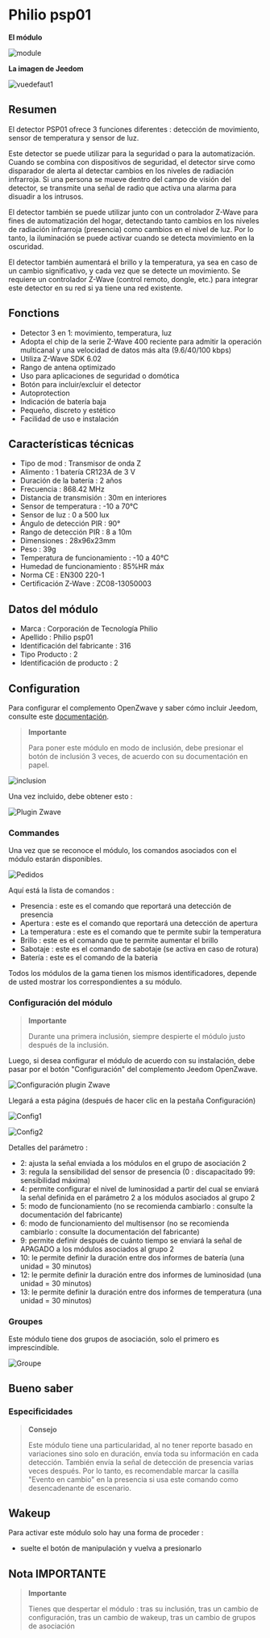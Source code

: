 # Philio psp01

**El módulo**

![module](images/philio.psp01/module.jpg)

**La imagen de Jeedom**

![vuedefaut1](images/philio.psp01/vuedefaut1.jpg)

## Resumen

El detector PSP01 ofrece 3 funciones diferentes : detección de movimiento, sensor de temperatura y sensor de luz.

Este detector se puede utilizar para la seguridad o para la automatización. Cuando se combina con dispositivos de seguridad, el detector sirve como disparador de alerta al detectar cambios en los niveles de radiación infrarroja. Si una persona se mueve dentro del campo de visión del detector, se transmite una señal de radio que activa una alarma para disuadir a los intrusos.

El detector también se puede utilizar junto con un controlador Z-Wave para fines de automatización del hogar, detectando tanto cambios en los niveles de radiación infrarroja (presencia) como cambios en el nivel de luz. Por lo tanto, la iluminación se puede activar cuando se detecta movimiento en la oscuridad.

El detector también aumentará el brillo y la temperatura, ya sea en caso de un cambio significativo, y cada vez que se detecte un movimiento. Se requiere un controlador Z-Wave (control remoto, dongle, etc.) para integrar este detector en su red si ya tiene una red existente.

## Fonctions

-   Detector 3 en 1: movimiento, temperatura, luz
-   Adopta el chip de la serie Z-Wave 400 reciente para admitir la operación multicanal y una velocidad de datos más alta (9.6/40/100 kbps)
-   Utiliza Z-Wave SDK 6.02
-   Rango de antena optimizado
-   Uso para aplicaciones de seguridad o domótica
-   Botón para incluir/excluir el detector
-   Autoprotection
-   Indicación de batería baja
-   Pequeño, discreto y estético
-   Facilidad de uso e instalación

## Características técnicas

-   Tipo de mod : Transmisor de onda Z
-   Alimento : 1 batería CR123A de 3 V
-   Duración de la batería : 2 años
-   Frecuencia : 868.42 MHz
-   Distancia de transmisión : 30m en interiores
-   Sensor de temperatura : -10 a 70°C
-   Sensor de luz : 0 a 500 lux
-   Ángulo de detección PIR : 90°
-   Rango de detección PIR : 8 a 10m
-   Dimensiones : 28x96x23mm
-   Peso : 39g
-   Temperatura de funcionamiento : -10 a 40°C
-   Humedad de funcionamiento : 85%HR máx
-   Norma CE : EN300 220-1
-   Certificación Z-Wave : ZC08-13050003

## Datos del módulo

-   Marca : Corporación de Tecnología Philio
-   Apellido : Philio psp01
-   Identificación del fabricante : 316
-   Tipo Producto : 2
-   Identificación de producto : 2

## Configuration

Para configurar el complemento OpenZwave y saber cómo incluir Jeedom, consulte este [documentación](https://doc.jeedom.com/es_ES/plugins/automation%20protocol/openzwave/).

> **Importante**
>
> Para poner este módulo en modo de inclusión, debe presionar el botón de inclusión 3 veces, de acuerdo con su documentación en papel.

![inclusion](images/philio.psp01/inclusion.jpg)

Una vez incluido, debe obtener esto :

![Plugin Zwave](images/philio.psp01/information.jpg)

### Commandes

Una vez que se reconoce el módulo, los comandos asociados con el módulo estarán disponibles.

![Pedidos](images/philio.psp01/commandes.jpg)

Aquí está la lista de comandos :

-   Presencia : este es el comando que reportará una detección de presencia
-   Apertura : este es el comando que reportará una detección de apertura
-   La temperatura : este es el comando que te permite subir la temperatura
-   Brillo : este es el comando que te permite aumentar el brillo
-   Sabotaje : este es el comando de sabotaje (se activa en caso de rotura)
-   Batería : este es el comando de la bateria

Todos los módulos de la gama tienen los mismos identificadores, depende de usted mostrar los correspondientes a su módulo.

### Configuración del módulo

> **Importante**
>
> Durante una primera inclusión, siempre despierte el módulo justo después de la inclusión.

Luego, si desea configurar el módulo de acuerdo con su instalación, debe pasar por el botón "Configuración" del complemento Jeedom OpenZwave.

![Configuración plugin Zwave](images/plugin/bouton_configuration.jpg)

Llegará a esta página (después de hacer clic en la pestaña Configuración)

![Config1](images/philio.psp01/config1.jpg)

![Config2](images/philio.psp01/config2.jpg)

Detalles del parámetro :

-   2: ajusta la señal enviada a los módulos en el grupo de asociación 2
-   3: regula la sensibilidad del sensor de presencia (0 : discapacitado 99: sensibilidad máxima)
-   4: permite configurar el nivel de luminosidad a partir del cual se enviará la señal definida en el parámetro 2 a los módulos asociados al grupo 2
-   5: modo de funcionamiento (no se recomienda cambiarlo : consulte la documentación del fabricante)
-   6: modo de funcionamiento del multisensor (no se recomienda cambiarlo : consulte la documentación del fabricante)
-   9: permite definir después de cuánto tiempo se enviará la señal de APAGADO a los módulos asociados al grupo 2
-   10: le permite definir la duración entre dos informes de batería (una unidad = 30 minutos)
-   12: le permite definir la duración entre dos informes de luminosidad (una unidad = 30 minutos)
-   13: le permite definir la duración entre dos informes de temperatura (una unidad = 30 minutos)

### Groupes

Este módulo tiene dos grupos de asociación, solo el primero es imprescindible.

![Groupe](images/philio.psp01/groupe.jpg)

## Bueno saber

### Especificidades

> **Consejo**
>
> Este módulo tiene una particularidad, al no tener reporte basado en variaciones sino solo en duración, envía toda su información en cada detección. También envía la señal de detección de presencia varias veces después. Por lo tanto, es recomendable marcar la casilla "Evento en cambio" en la presencia si usa este comando como desencadenante de escenario.

## Wakeup

Para activar este módulo solo hay una forma de proceder :

-   suelte el botón de manipulación y vuelva a presionarlo

## Nota IMPORTANTE

> **Importante**
>
> Tienes que despertar el módulo : tras su inclusión, tras un cambio de configuración, tras un cambio de wakeup, tras un cambio de grupos de asociación
